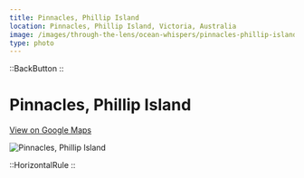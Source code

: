 ```yaml
---
title: Pinnacles, Phillip Island
location: Pinnacles, Phillip Island, Victoria, Australia
image: /images/through-the-lens/ocean-whispers/pinnacles-phillip-island.jpg
type: photo
---
```


::BackButton
::

# Pinnacles, Phillip Island

<a href="https://www.google.com/maps/search/?api=1&query=Pinnacles,+Phillip+Island,+Victoria,+Australia" target="_blank" rel="noopener noreferrer">View on Google Maps</a>

![Pinnacles, Phillip Island](/images/through-the-lens/ocean-whispers/pinnacles-phillip-island.jpg)

<div class="mb-8"></div>

::HorizontalRule
::
